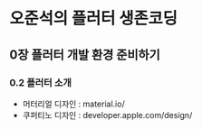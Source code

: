 # 오준석의 플러터 생존코딩

## 0장 플러터 개발 환경 준비하기

### 0.2 플러터 소개

- 머터리얼 디자인 : material.io/
- 쿠퍼티노 디자인 : developer.apple.com/design/